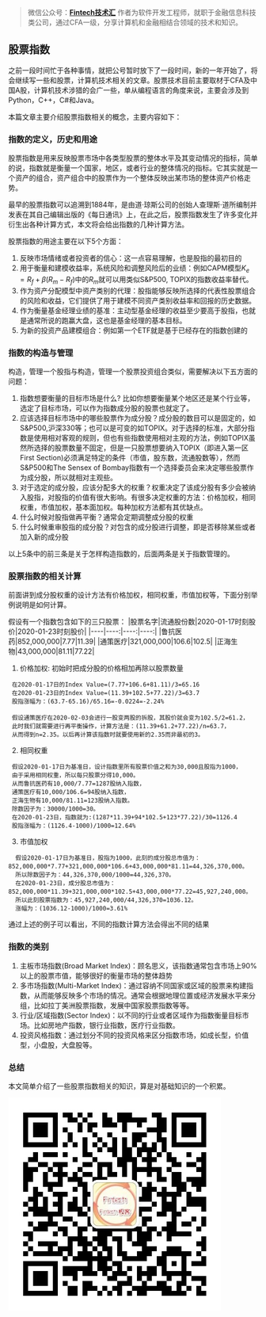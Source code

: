 >微信公众号：**[Fintech技术汇](#jump_fintech)**
作者为软件开发工程师，就职于金融信息科技类公司，通过CFA一级，分享计算机和金融相结合领域的技术和知识。

## 股票指数
之前一段时间忙于各种事情，就把公号暂时放下了一段时间，新的一年开始了，将会继续写一些和股票，计算机技术相关的文章。股票技术目前主要取材于CFA及中国A股，计算机技术涉猎的会广一些，单从编程语言的角度来说，主要会涉及到Python，C++，C#和Java。

本篇文章主要介绍股票指数相关的概念，主要内容如下：
### 指数的定义，历史和用途
股票指数是用来反映股票市场中各类型股票的整体水平及其变动情况的指标，简单的说，指数就是衡量一个国家，地区，或者行业的整体情况的指标。它其实就是一个资产的组合，资产组合中的股票作为一个整体反映出某市场的整体资产价格走势。

最早的股票指数可以追溯到1884年，是由道·琼斯公司的创始人查理斯·道所编制并发表在其自己编辑出版的《每日通讯》上，在此之后，股票指数发生了许多变化并衍生出各种计算方式，本文将会给出指数的几种计算方法。

股票指数的用途主要在以下5个方面：

1. 反映市场情绪或者投资者的信心：这一点容易理解，也是股指的最初目的
2. 用于衡量和建模收益率，系统风险和调整风险后的业绩：例如CAPM模型$K_e=R_f+\beta(R_m-R_f)$中的$R_m$就可以用类似S&P500, TOPIX的指数收益率替代。
3. 作为资产分配模型中资产类别的代理：股指能够反映所选择的代表性股票组合的风险和收益，它们提供了用于建模不同资产类别收益率和回报的历史数据。
4. 作为衡量基金经理业绩的基准：主动型基金经理的收益至少要高于股指，也就是通常所说的跑赢大盘，这也是基金经理的基本目标。
5. 为新的投资产品建模组合：例如第一个ETF就是基于已经存在的指数创建的
### 指数的构造与管理
构造，管理一个股指与构造，管理一个股票投资组合类似，需要解决以下五方面的问题：

1. 指数想要衡量的目标市场是什么? 比如你想要衡量某个地区还是某个行业等，选定了目标市场，可以作为指数成分股的股票也就定了。
2. 应该选择目标市场中的哪些股票作为成分股？成分股的数目可以是固定的，如S&P500,沪深330等；也可以是可变的如TOPIX。对于选择的标准，大部分指数是使用相对客观的规则，但也有些指数使用相对主观的方法，例如TOPIX虽然所选择的股票数量不固定，但是一只股票想要纳入TOPIX（即进入第一区First Section)必须满足特定的条件（市值，股东数，流通股数等），然而S&P500和The Sensex of Bombay指数有一个选择委员会来决定哪些股票作为成分股，所以就相对主观些。
3. 对于选定的成分股，应该分配多大的权重？权重决定了该成分股有多少会被纳入股指，对股指的价值有很大影响。有很多决定权重的方法：价格加权，相同权重，市值加权，基本面加权。每种加权方法都有其优缺点。
4. 什么时候对股指做再平衡？通常会定期调整成分股的权重
5. 什么时候重审股指的成分股？对包含的成分股进行调整，即是否移除某些或者加入新的成分股

以上5条中的前三条是关于怎样构造指数的，后面两条是关于指数管理的。
### 股票指数的相关计算
前面讲到成分股权重的设计方法有价格加权，相同权重，市值加权等，下面分别举例说明是如何计算。

假设有一个指数包含如下的三只股票：
|股票名字|流通股份数|2020-01-17时刻股价|2020-01-23时刻股价|
|----|----:|----:|----:|
|鲁抗医药|852,000,000|7.77|11.39|
|通策医疗|321,000,000|106.6|102.5|
|正海生物|43,000,000|81.11|77.22|
 1. 价格加权: 初始时把成分股的价格相加再除以股票数量
```
 在2020-01-17日的Index Value=(7.77+106.6+81.11)/3=65.16
 在2020-01-23日的Index Value=(11.39+102.5+77.22)/3=63.7
 股指涨幅为：(63.7-65.16)/65.16=-0.0224=-2.24%

 假设通策医疗在2020-02-03会进行一股变两股的拆股，其股价就会变为102.5/2=61.2，
 此时我们就需要进行再平衡操作，计算方法是：(11.39+61.2+77.22)/n=63.7，
 从而得到n=2.35。以后再计算该指数时就要使用新的2.35而非最初的3。
```

 2. 相同权重
```
 假设2020-01-17日为基准日，设计指数里所有股票价值之和为30,000且股指为1000，
 由于采用相同权重，所以每只股票分得10,000。
 从而鲁抗医药有10,000/7.77=1287股纳入指数，
 通策医疗有10,000/106.6=94股纳入指数，
 正海生物有10,000/81.11=123股纳入指数。
 除数因子为：30000/1000=30。
 在2020-01-23日，指数就为:(1287*11.39+94*102.5+123*77.22)/30=1126.4
 股指涨幅为：(1126.4-1000)/1000=12.64%
```
 3. 市值加权
```
  假设2020-01-17日为基准日，股指为1000，此刻的成分股总市值为：852,000,000*7.77+321,000,000*106.6+43,000,000*81.11=44,326,370,000。
  所以除数因子为：44,326,370,000/1000=44,326,370。
  在2020-01-23日，成分股总市值为：852,000,000*11.39+321,000,000*102.5+43,000,000*77.22=45,927,240,000。
  所以此刻股票指数为：45,927,240,000/44,326,370=1036.12。
  涨幅为：(1036.12-1000)/1000=3.61%
```
通过上述的例子可以看出，不同的指数计算方法会得出不同的结果
### 指数的类别
1. 主板市场指数(Broad Market Index)：顾名思义，该指数通常包含市场上90%以上的股票市值，能够很好的衡量市场的整体趋势
2. 多市场指数(Multi-Market Index)：通过容纳不同国家或区域的股票来构建指数，从而能够反映多个市场的情况。通常会根据地理位置或经济发展水平来分组，比如拉丁美洲股票指数，发展中国家股票指数等等。
3. 行业/区域指数(Sector Index)：以不同的行业或者区域作为指数衡量目标市场。比如房地产指数，银行业指数，医疗行业指数。
4. 投资风格指数：通过划分不同的投资风格来区分指数市场，如成长型，价值型，小盘股，大盘股等。

### 总结
本文简单介绍了一些股票指数相关的知识，算是对基础知识的一个积累。

<a id="jump_fintech"></a>
![Fintech技术汇](https://github.com/DerekLoveCC/Writings/raw/master/Fintech_Wechat/Fintech.jpg)
